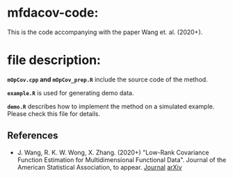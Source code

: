 # mfdacov-code: 

This is the code accompanying with the paper Wang et. al. (2020+).

# file description:
**`mOpCov.cpp` and  `mOpCov_prep.R`** include the source code of the method.  

**`example.R`** is used for generating demo data.

**`demo.R`** describes how to implement the method on a simulated example. Please check this file for details.

## References
* J. Wang, R. K. W. Wong, X. Zhang. (2020+) "Low-Rank Covariance Function Estimation for Multidimensional Functional Data". Journal of the American Statistical Association, to appear. [Journal](https://doi.org/10.1080/01621459.2020.1820344) [arXiv](https://arxiv.org/abs/2008.12919)
